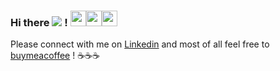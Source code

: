 ### Hi there ![](https://visitor-badge.glitch.me/badge?page_id=johanburati.johanburati) ! <img src="https://media.giphy.com/media/hvRJCLFzcasrR4ia7z/giphy.gif" width="25px"><img src="https://media.giphy.com/media/hvRJCLFzcasrR4ia7z/giphy.gif" width="25px"><img src="https://media.giphy.com/media/hvRJCLFzcasrR4ia7z/giphy.gif" width="25px">

Please connect with me on [Linkedin](https://www.linkedin.com/in/burati/) and most of all feel free to [buymeacoffee](https://www.buymeacoffee.com/johanburati) ! ☕☕☕ 
<br />
<!--
**johanburati/johanburati** is a ✨ _special_ ✨ repository because its `README.md` (this file) appears on your GitHub profile.

Here are some ideas to get you started:

- 🔭 I’m currently working on ...
- 🌱 I’m currently learning ...
- 👯 I’m looking to collaborate on ...
- 🤔 I’m looking for help with ...
- 💬 Ask me about ...
- 📫 How to reach me: ...
- 😄 Pronouns: ...
- ⚡ Fun fact: ...

<script src="https://vivirenremoto.github.io/doomcaptcha/script.js?version=16" countdown="on" label="Captcha" enemies="4"></script>
-->
